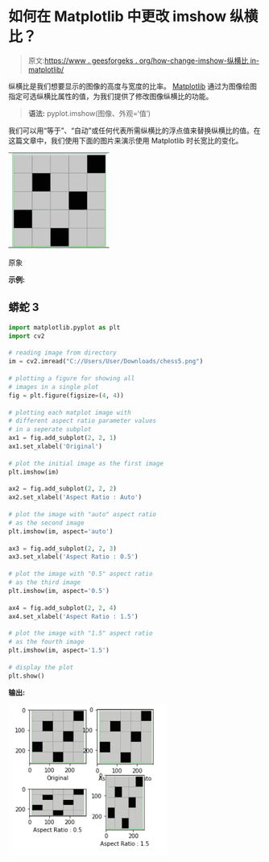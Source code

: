 # 如何在 Matplotlib 中更改 imshow 纵横比？

> 原文:[https://www . geesforgeks . org/how-change-imshow-纵横比 in-matplotlib/](https://www.geeksforgeeks.org/how-to-change-imshow-aspect-ratio-in-matplotlib/)

纵横比是我们想要显示的图像的高度与宽度的比率。 [Matplotlib](https://www.geeksforgeeks.org/python-introduction-matplotlib/) 通过为图像绘图指定可选纵横比属性的值，为我们提供了修改图像纵横比的功能。

> **语法:** pyplot.imshow(图像、外观=‘值’)

我们可以用“等于”、“自动”或任何代表所需纵横比的浮点值来替换纵横比的值。在这篇文章中，我们使用下面的图片来演示使用 Matplotlib 时长宽比的变化。

![](img/d2c7ebf8ac0960e5be7b3c5deead0d00.png)

原象

**示例:**

## 蟒蛇 3

```py
import matplotlib.pyplot as plt
import cv2

# reading image from directory
im = cv2.imread("C://Users/User/Downloads/chess5.png")

# plotting a figure for showing all 
# images in a single plot
fig = plt.figure(figsize=(4, 4))

# plotting each matplot image with
# different aspect ratio parameter values
# in a seperate subplot
ax1 = fig.add_subplot(2, 2, 1)
ax1.set_xlabel('Original')

# plot the initial image as the first image
plt.imshow(im)

ax2 = fig.add_subplot(2, 2, 2)
ax2.set_xlabel('Aspect Ratio : Auto')

# plot the image with "auto" aspect ratio
# as the second image
plt.imshow(im, aspect='auto')

ax3 = fig.add_subplot(2, 2, 3)
ax3.set_xlabel('Aspect Ratio : 0.5')

# plot the image with "0.5" aspect ratio 
# as the third image
plt.imshow(im, aspect='0.5')

ax4 = fig.add_subplot(2, 2, 4)
ax4.set_xlabel('Aspect Ratio : 1.5')

# plot the image with "1.5" aspect ratio
# as the fourth image
plt.imshow(im, aspect='1.5')

# display the plot
plt.show()
```

**输出:**

![](img/dc18e7aa6ab12149ce1f9f8a4b816205.png)